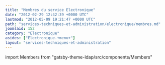 ```yaml
---
title: "Membres du service Electronique"
date: "2012-02-29 12:42:39 +0000 UTC"
lastmod: "2012-05-09 19:21:47 +0000 UTC"
path: "services-techniques-et-administration/electronique/membres.md"
joomlaid: 152
category: "Electronique"
asides: ["Electronique.+menu+"]
layout: "services-techniques-et-administration"
---
```


import Members from "gatsby-theme-ldap/src/components/Members"

<Members group="Electronique" />

